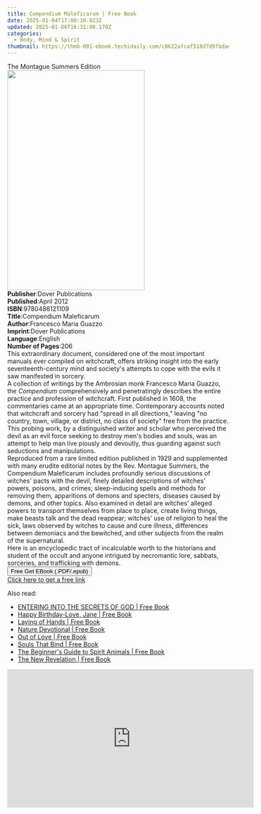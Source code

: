 ```yaml
---
title: Compendium Maleficarum | Free Book
date: 2025-01-04T17:00:16.023Z
updated: 2025-01-06T16:31:00.170Z
categories:
  - Body, Mind & Spirit
thumbnail: https://thmb-001-ebook.techidaily.com/c8622afcaf518d7d9fbdae071f162da124a3d2d989eba6a9ee6a50d3d3e29b5f.jpg
---
```

<main id="book-container">
  <div class="flex flex-col">
    <div class="book-brief flex-1 py-6 px-4 sm:p-6 md:py-10 md:px-8">
      <!-- brief-->
      <div class="book-brief-main">The Montague Summers Edition</div>
    </div>
    <div
      class="book-meta-info flex-1 grid gap-4 col-start-1 col-end-3 row-start-1 sm:mb-6 sm:grid-cols-4 lg:gap-6 lg:col-start-2 lg:row-end-6 lg:row-span-6 lg:mb-0"
    >
      <div
        class="book-meta-info-left place-content-center mt-4 p-4 text-sm leading-6 col-start-2 col-span-2 dark:text-slate-400"
      >
        <img
          class="w-full h-500 object-cover rounded-lg sm:h-255 sm:col-span-2 lg:col-span-full"
          src="https://img-001-ebook.techidaily.com/dc2ac78c66d9543cbf74897a01f5072d78898730af6387224ead07252b025e4f.jpg"
          alt=""
          width="312"
          height="500"
        />
      </div>
      <div
        class="book-meta-info-right mt-2 col-start-1 row-start-2 col-span-3 self-center"
      >
        <!-- meta data  -->
        <div class="flex flex-col px-4 md:px-8">
          <div class="flex-1">
            <strong>Publisher</strong>:<span class="px-2"
              >Dover Publications</span
            >
          </div>
          <div class="flex-1">
            <strong>Published</strong>:<span class="px-2">April 2012</span>
          </div>
          <div class="flex-1">
            <strong>ISBN</strong>:<span class="px-2">9780486121109</span>
          </div>
          <div class="flex-1">
            <strong>Title</strong>:<span class="px-2"
              >Compendium Maleficarum</span
            >
          </div>
          <div class="flex-1">
            <strong>Author</strong>:<span class="px-2"
              >Francesco Maria Guazzo</span
            >
          </div>
          <div class="flex-1">
            <strong>Imprint</strong>:<span class="px-2"
              >Dover Publications</span
            >
          </div>
          <div class="flex-1">
            <strong>Language</strong>:<span class="px-2">English</span>
          </div>
          <div class="flex-1">
            <strong>Number of Pages</strong>:<span class="px-2">206</span>
          </div>
        </div>
      </div>
    </div>
    <div class="book-description flex-1 py-6 px-4 sm:p-6 md:py-10 md:px-8">
      <div class="book-description-main">
        <div accordion-content="" id="description">
          This extraordinary document, considered one of the most important
          manuals ever compiled on witchcraft, offers striking insight into the
          early seventeenth-century mind and society's attempts to cope with the
          evils it saw manifested in sorcery.<br />A collection of writings by
          the Ambrosian monk Francesco Maria Guazzo, the
          <i>Compendium</i> comprehensively and penetratingly describes the
          entire practice and profession of witchcraft. First published in 1608,
          the commentaries came at an appropriate time. Contemporary accounts
          noted that witchcraft and sorcery had "spread in all directions,"
          leaving "no country, town, village, or district, no class of society"
          free from the practice. This probing work, by a distinguished writer
          and scholar who perceived the devil as an evil force seeking to
          destroy men's bodies and souls, was an attempt to help man live
          piously and devoutly, thus guarding against such seductions and
          manipulations.<br />Reproduced from a rare limited edition published
          in 1929 and supplemented with many erudite editorial notes by the Rev.
          Montague Summers, the Compendium Maleficarum includes profoundly
          serious discussions of witches' pacts with the devil, finely detailed
          descriptions of witches' powers, poisons, and crimes; sleep-inducing
          spells and methods for removing them, apparitions of demons and
          specters, diseases caused by demons, and other topics. Also examined
          in detail are witches' alleged powers to transport themselves from
          place to place, create living things, make beasts talk and the dead
          reappear; witches' use of religion to heal the sick, laws observed by
          witches to cause and cure illness, differences between demoniacs and
          the bewitched, and other subjects from the realm of the
          supernatural.<br />Here is an encyclopedic tract of incalculable worth
          to the historians and student of the occult and anyone intrigued by
          necromantic lore, sabbats, sorceries, and trafficking with demons.
        </div>
        <div class="accordion-fader"></div>
      </div>
    </div>
    <div class="book-excerpts flex-1 py-6 px-4 sm:p-6 md:py-10 md:px-8"></div>
    <div
      class="book-about-author flex-1 py-6 px-4 sm:p-6 md:py-10 md:px-8"
    ></div>
    <div class="book-free-get flex-1 py-6 px-4 sm:p-6 md:py-10 md:px-8">
      <button
        id="btn-free-get"
        class="bg-blue-500 hover:bg-blue-700 text-white font-bold py-2 px-4 rounded"
      >
        Free Get EBook (.PDF/.epub)
      </button>
      <div id="countdown-display" class="px-2 text-lg mt-2"></div>
      <a
        id="free-link"
        class="hidden bg-blue-500 hover:bg-blue-700 text-white font-bold py-2 px-4 rounded"
        href="https://www.ebooks.com/en-us/book/96418164/compendium-maleficarum/francesco-maria-guazzo/"
        target="_blank"
        >Click here to get a free link</a
      >
    </div>
    <script>
      let countdownTime = 0;
      let countdownInterval = null;
      document
        .getElementById('btn-free-get')
        .addEventListener('click', startCountdown);
      function startCountdown() {
        countdownTime = new Date().getTime() + 60000 * 3;
        countdownInterval = setInterval(updateCountdown, 1000);
        document.getElementById('btn-free-get').disabled = true;
        document
          .getElementById('btn-free-get')
          .classList.add('bg-gray-500', 'cursor-not-allowed');
      }
      function updateCountdown() {
        let currentTime = new Date().getTime();
        let timeLeft = countdownTime - currentTime;
        let secondsLeft = Math.floor(timeLeft / 1000);
        document.getElementById('countdown-display').innerHTML =
          `Remaining time: ${secondsLeft} seconds.`;
        if (secondsLeft <= 0) {
          clearInterval(countdownInterval);
          document.getElementById('btn-free-get').classList.add('hidden');
          document.getElementById('free-link').classList.remove('hidden');
          document.getElementById('countdown-display').innerHTML = '';
        }
      }
    </script>
  </div>
</main>

<ins class="adsbygoogle"
      style="display:block"
      data-ad-client="ca-pub-7571918770474297"
      data-ad-slot="8358498916"
      data-ad-format="auto"
      data-full-width-responsive="true"></ins>
    

<span class="atpl-alsoreadstyle">Also read:</span>
<div><ul>
<li><a href="https://novels-ebooks.techidaily.com/210704109-9798886167337-entering-into-the-secrets-of-god/"><u>ENTERING INTO THE SECRETS OF GOD | Free Book</u></a></li>
<li><a href="https://novels-ebooks.techidaily.com/210704047-9781915393531-happy-birthday-love-jane/"><u>Happy Birthday-Love, Jane | Free Book</u></a></li>
<li><a href="https://novels-ebooks.techidaily.com/210703544-9781959561163-laying-of-hands/"><u>Laying of Hands | Free Book</u></a></li>
<li><a href="https://novels-ebooks.techidaily.com/210703950-9780711280694-nature-devotional/"><u>Nature Devotional | Free Book</u></a></li>
<li><a href="https://novels-ebooks.techidaily.com/210703553-9781998754076-out-of-love/"><u>Out of Love | Free Book</u></a></li>
<li><a href="https://novels-ebooks.techidaily.com/210704086-9798885403467-souls-that-bind/"><u>Souls That Bind | Free Book</u></a></li>
<li><a href="https://novels-ebooks.techidaily.com/210704014-9780760379950-the-beginners-guide-to-spirit-animals/"><u>The Beginner's Guide to Spirit Animals | Free Book</u></a></li>
<li><a href="https://novels-ebooks.techidaily.com/210704112-9781504081023-the-new-revelation/"><u>The New Revelation | Free Book</u></a></li>
</ul></div>

<!-- affiliate ads begin -->
<iframe width="560" height="315" src="https://www.youtube.com/embed/9Q8Feep0Rc0?si=YkPhRxXGvrRRMJtb" title="YouTube video player" frameborder="0" allow="accelerometer; autoplay; clipboard-write; encrypted-media; gyroscope; picture-in-picture; web-share" referrerpolicy="strict-origin-when-cross-origin" allowfullscreen></iframe>
<!-- affiliate ads end -->

